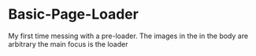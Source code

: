 # Basic-Page-Loader
My first time messing with a pre-loader. The images in the in the body are arbitrary the main focus is the loader
